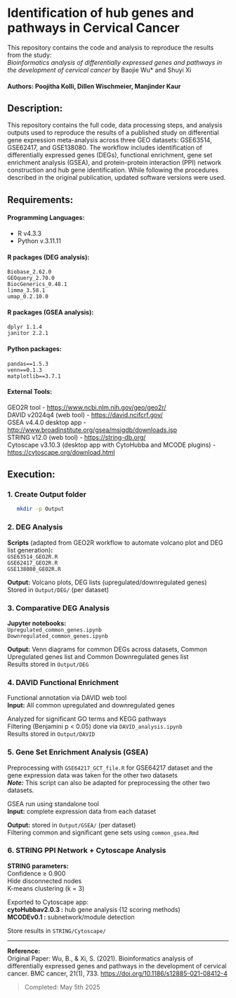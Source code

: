 # Identification of hub genes and pathways in Cervical Cancer
This repository contains the code and analysis to reproduce the results from the study:  
*Bioinformatics analysis of differentially expressed genes and pathways in the development of cervical cancer* by Baojie Wu* and Shuyi Xi
 
#### Authors: Poojitha Kolli, Dillen Wischmeier, Manjinder Kaur  

## Description:
   This repository contains the full code, data processing steps, and analysis outputs used to reproduce the results of a published study on differential gene expression meta-analysis across three GEO datasets: GSE63514, GSE62417, and GSE138080. The workflow includes identification of differentially expressed genes (DEGs), functional enrichment, gene set enrichment analysis (GSEA), and protein-protein interaction (PPI) network construction and hub gene identification. While following the procedures described in the original publication, updated software versions were used.  
   
## Requirements:
#### Programming Languages:  
- R v4.3.3
- Python v.3.11.11  
#### R packages (DEG analysis): 
`Biobase_2.62.0`  
`GEOquery_2.70.0`  
`BiocGenerics_0.48.1`  
`limma_3.58.1`  
`umap_0.2.10.0`   
#### R packages (GSEA analysis):  
`dplyr 1.1.4`  
`janitor 2.2.1`  
#### Python packages:
`pandas==1.5.3`  
`venn==0.1.3`  
`matplotlib==3.7.1`  
 
#### External Tools:  
GEO2R tool - https://www.ncbi.nlm.nih.gov/geo/geo2r/  
DAVID v2024q4 (web tool) - https://david.ncifcrf.gov/  
GSEA v4.4.0 desktop app - http://www.broadinstitute.org/gsea/msigdb/downloads.jsp  
STRING v12.0 (web tool) - https://string-db.org/  
Cytoscape v3.10.3 (desktop app with CytoHubba and MCODE plugins) - https://cytoscape.org/download.html  
 
## Execution:
### 1. Create Output folder
```bash
   mkdir -p Output
```

### 2. DEG Analysis
**Scripts** (adapted from GEO2R workflow to automate volcano plot and DEG list generation)**:**  
`GSE63514_GEO2R.R`  
`GSE62417_GEO2R.R`  
`GSE138080_GEO2R.R`  

**Output:** Volcano plots, DEG lists (upregulated/downregulated genes)  
Stored in `Output/DEG/` (per dataset)  

### 3. **Comparative DEG Analysis**
**Jupyter notebooks:**  
`Upregulated_common_genes.ipynb`  
`Downregulated_common_genes.ipynb`  

**Output:** Venn diagrams for common DEGs across datasets, Common Upregulated genes list and Common Downregulated genes list  
Results stored in `Output/DEG`  

### 4. **DAVID Functional Enrichment**
Functional annotation via DAVID web tool  
**Input:** All common upregulated and downregulated genes

Analyzed for significant GO terms and KEGG pathways  
Filtering (Benjamini p < 0.05) done via `DAVID_analysis.ipynb`  
Results stored in `Output/DAVID`  

### 5. **Gene Set Enrichment Analysis (GSEA)**
Preprocessing with `GSE64217_GCT_file.R` for GSE64217 dataset and the gene expression data was taken for the other two datasets  
***Note:*** This script can also be adapted for preprocessing the other two datasets.

GSEA run using standalone tool  
**Input:** complete expression data from each dataset

**Output:** stored in `Output/GSEA/` (per dataset)  
Filtering common and significant gene sets using `common_gsea.Rmd`  

### 6. **STRING PPI Network + Cytoscape Analysis**
**STRING parameters:**  
Confidence ≥ 0.900  
Hide disconnected nodes  
K-means clustering (k = 3)  

Exported to Cytoscape app:  
**cytoHubbav2.0.3 :** hub gene analysis (12 scoring methods)  
**MCODEv0.1 :** subnetwork/module detection

Store results in `STRING/Cytoscape/`  

---

**Reference:**  
Original Paper: Wu, B., & Xi, S. (2021). Bioinformatics analysis of differentially expressed genes and pathways in the development of cervical cancer. BMC cancer, 21(1), 733. https://doi.org/10.1186/s12885-021-08412-4

> Completed: May 5th 2025
